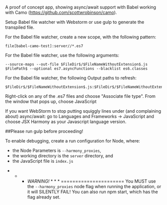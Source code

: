 A proof of concept app, showing async/await support with Babel working with Camo (https://github.com/scottwrobinson/camo).

Setup Babel file watcher with Webstorm or use gulp to generate the transpiled file.

For the Babel file watcher, create a new scope, with the following pattern:
```
file[babel-camo-test]:server//*.es7
```

For the Babel file watcher, use the following arguments:
```
--source-maps --out-file $FileDir$/$FileNameWithoutExtension$.js $FilePath$ --optional es7.asyncFunctions --blacklist es6.classes
```

For the Babel file watcher, the following Output paths to refresh:
```
$FileDir$/$FileNameWithoutExtension$.js:$FileDir$/$FileNameWithoutExtension$.js.map
```

Right-click on any of the .es7 files and choose "Associate file type".  From the window that pops up, choose JavaScript

If you want WebStorm to stop putting squiggly lines under (and complaining about) async/await:
 go to Languages and Frameworks -> JavaScript and choose JSX Harmony as your Javascript language version.

##Please run gulp before proceeding!

To enable debugging, create a run configuration for Node, where:
 - the Node Parameters is ```--harmony_proxies```,
 - the working directory is the ```server``` directory, and
 - the JavaScript file is ```index.js```

* * * *WARNING!* * * *
======================
You MUST use the ```--harmony_proxies``` node flag when running the application, or it will SILENTLY FAIL!
You can also run npm start, which has the flag already set.